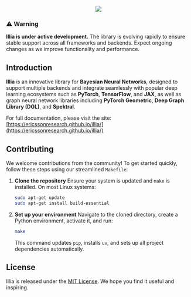 <p align="center">
  <a href="https://github.com/EricssonResearch/illia/actions/workflows/workflow.yml"><img src="https://github.com/EricssonResearch/illia/actions/workflows/workflow.yml/badge.svg"></a>
</p>

### ⚠️ **Warning**

**Illia is under active development.** The library is evolving rapidly to ensure stable
support across all frameworks and backends. Expect ongoing changes as we improve
functionality and performance.

## Introduction

**Illia** is an innovative library for **Bayesian Neural Networks**, designed to support
multiple backends and integrate seamlessly with popular deep learning ecosystems such as
**PyTorch**, **TensorFlow**, and **JAX**, as well as graph neural network libraries
including **PyTorch Geometric**, **Deep Graph Library (DGL)**, and **Spektral**.

For full documentation, please visit the site:
[https://ericssonresearch.github.io/illia/](https://ericssonresearch.github.io/illia/)

## Contributing

We welcome contributions from the community! To get started quickly, follow these steps
using our streamlined `Makefile`:

1. **Clone the repository** Ensure your system is updated and `make` is installed. On
   most Linux systems:

   ```bash
   sudo apt-get update
   sudo apt-get install build-essential
   ```

2. **Set up your environment** Navigate to the cloned directory, create a Python
   environment, activate it, and run:

   ```bash
   make
   ```

   This command updates `pip`, installs `uv`, and sets up all project dependencies
   automatically.

## License

Illia is released under the
[MIT License](https://github.com/EricssonResearch/illia/blob/main/LICENSE). We hope you
find it useful and inspiring.
